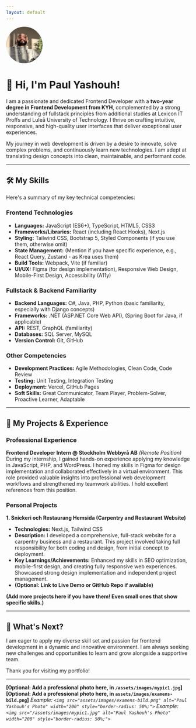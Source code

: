 ```yaml
---
layout: default
---
```


<img src="assets/images/mypic1.jpg" alt="Paul Yashouh's Photo" style="width: 100px; height: 100px; border-radius: 50%;"/>

# 👋 Hi, I'm Paul Yashouh!

I am a passionate and dedicated Frontend Developer with a **two-year degree in Frontend Development from KYH**, complemented by a strong understanding of fullstack principles from additional studies at Lexicon IT Proffs and Luleå University of Technology. I thrive on crafting intuitive, responsive, and high-quality user interfaces that deliver exceptional user experiences.

My journey in web development is driven by a desire to innovate, solve complex problems, and continuously learn new technologies. I am adept at translating design concepts into clean, maintainable, and performant code.

---

## 🛠️ My Skills

Here's a summary of my key technical competencies:

### Frontend Technologies

- **Languages:** JavaScript (ES6+), TypeScript, HTML5, CSS3
- **Frameworks/Libraries:** React (including React Hooks), Next.js
- **Styling:** Tailwind CSS, Bootstrap 5, Styled Components (if you use them, otherwise omit)
- **State Management:** (Mention if you have specific experience, e.g., React Query, Zustand - as Krea uses them)
- **Build Tools:** Webpack, Vite (if familiar)
- **UI/UX:** Figma (for design implementation), Responsive Web Design, Mobile-First Design, Accessibility (A11y)

### Fullstack & Backend Familiarity

- **Backend Languages:** C#, Java, PHP, Python (basic familiarity, especially with Django concepts)
- **Frameworks:** .NET (ASP.NET Core Web API), (Spring Boot for Java, if applicable)
- **API:** REST, GraphQL (familiarity)
- **Databases:** SQL Server, MySQL
- **Version Control:** Git, GitHub

### Other Competencies

- **Development Practices:** Agile Methodologies, Clean Code, Code Review
- **Testing:** Unit Testing, Integration Testing
- **Deployment:** Vercel, GitHub Pages
- **Soft Skills:** Great Communicator, Team Player, Problem-Solver, Proactive Learner, Adaptable

---

## 🚀 My Projects & Experience

### Professional Experience

**Frontend Developer Intern @ Stockholm Webbyrå AB**
_(Remote Position)_
During my internship, I gained hands-on experience applying my knowledge in JavaScript, PHP, and WordPress. I honed my skills in Figma for design implementation and collaborated effectively in a virtual environment. This role provided valuable insights into professional web development workflows and strengthened my teamwork abilities. I hold excellent references from this position.

### Personal Projects

**1. Snickeri och Restaurang Hemsida (Carpentry and Restaurant Website)**

- **Technologies:** Next.js, Tailwind CSS
- **Description:** I developed a comprehensive, full-stack website for a carpentry business and a restaurant. This project involved taking full responsibility for both coding and design, from initial concept to deployment.
- **Key Learnings/Achievements:** Enhanced my skills in SEO optimization, mobile-first design, and creating fully responsive web experiences. Showcased strong design implementation and independent project management.
- **(Optional: Link to Live Demo or GitHub Repo if available)**

**(Add more projects here if you have them! Even small ones that show specific skills.)**

---

## 🎯 What's Next?

I am eager to apply my diverse skill set and passion for frontend development in a dynamic and innovative environment. I am always seeking new challenges and opportunities to learn and grow alongside a supportive team.

Thank you for visiting my portfolio!

---

**[Optional: Add a professional photo here, in `/assets/images/mypic1.jpg`]**
**[Optional: Add a professional photo here, in `assets/images/examens-bild.png`]**
_Example: `<img src="assets/images/examens-bild.png" alt="Paul Yashouh's Photo" width="200" style="border-radius: 50%;">`_
_Example: `<img src="/assets/images/mypic1.jpg" alt="Paul Yashouh's Photo" width="200" style="border-radius: 50%;">`_
